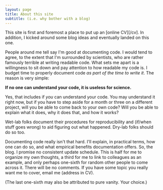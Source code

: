 ```yaml
---
layout: page
title: About this site
subtitle: (i.e. why bother with a blog)
---
```


This site is first and foremost a place to put up an [online CV][/cv]. In
addition, I kicked around some blog ideas and eventually landed on this one.

People around me tell say I'm good at documenting code. I would tend to agree,
to the extent that I'm surrounded by scientists, who are rather famously
terrible at writing readable code. What sets me apart is a willingness to sit
down and pay attention to how readable my code is. I budget time to properly
document code *as part of the time to write it*. The reason is very simple:

**If no one can understand your code, it is useless for science.**

Yes, that includes if *you* can understand your code. You may understand it
right now, but if you have to step aside for a month or three on a different
project, will you be able to come back to your own code? Will you be able to
explain what it does, why it does that, and how it works?

Wet-lab folks document their procedures for reproducibility and (if/when stuff
goes wrong) to aid figuring out what happened. Dry-lab folks should do so too.

Documenting code really isn't that hard. I'll explain, in practical terms, how
one can do so, and what empirical benefits documentation offers. So, the blog. I
promise no consistent update schedule. This is half for me to organize my own
thoughts, a third for me to link to colleagues as an example, and only perhaps
one-sixth for random other people to come across it. There will be no comments.
If you have some topic you really want me to cover, email me (address in CV).

(The last one-sixth may also be attributed to pure vanity. Your choice.)